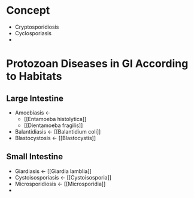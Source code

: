 # Concept
- Cryptosporidiosis
- Cyclosporiasis
- 

# Protozoan Diseases in GI According to Habitats
## Large Intestine
- Amoebiasis <-
	- [[Entamoeba histolytica]]
	- [[Dientamoeba fragilis]]
- Balantidiasis <- [[Balantidium coli]]
- Blastocystosis <- [[Blastocystis]]

## Small Intestine
- Giardiasis <- [[Giardia lamblia]]
- Cystoisosporiasis <- [[Cystoisosporia]]
- Microsporidiosis <- [[Microsporidia]]
- 